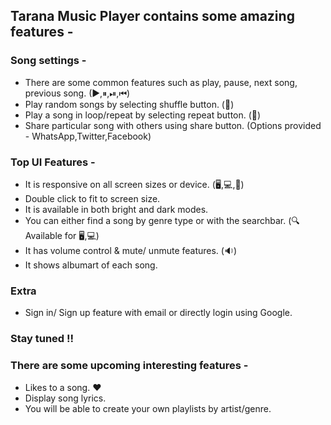 ## Tarana Music Player contains some amazing features -

### Song settings -
 
* There are some common features such as play, pause, next song, previous song. (▶,⏸,⏯,⏮)
* Play random songs by selecting shuffle button. (🔀)
* Play a song in loop/repeat by  selecting repeat button. (:repeat:)
* Share particular song with others using share button. (Options provided - WhatsApp,Twitter,Facebook)

### Top UI Features -

* It is responsive on all screen sizes or device. (:desktop_computer:,:computer:,:iphone:)
* Double click to fit to screen size.
* It is available in both bright and dark modes. 
* You can either find a song by genre type or with the searchbar. (:mag: Available for :desktop_computer:,:computer:)
* It has volume control & mute/ unmute features. (:sound:)
* It shows albumart of each song.

### Extra

* Sign in/ Sign up feature with email or directly login using Google. 


### Stay tuned !! 
### There are some upcoming interesting features -


* Likes to a song. :heart:
* Display song lyrics.
* You will be able to create your own playlists by artist/genre.

